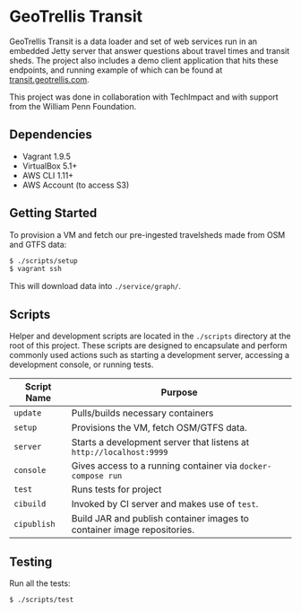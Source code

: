 GeoTrellis Transit
==================

GeoTrellis Transit is a data loader and set of web services run in an
embedded Jetty server that answer questions about travel times and transit
sheds. The project also includes a demo client application that hits these
endpoints, and running example of which can be found at
[transit.geotrellis.com](http://transit.geotrellis.com).

This project was done in collaboration with TechImpact and with support from
the William Penn Foundation.

Dependencies
------------

- Vagrant 1.9.5
- VirtualBox 5.1+
- AWS CLI 1.11+
- AWS Account (to access S3)

Getting Started
-------------

To provision a VM and fetch our pre-ingested travelsheds made from OSM and GTFS data:

```bash
$ ./scripts/setup
$ vagrant ssh
```

This will download data into `./service/graph/`.

Scripts
-------

Helper and development scripts are located in the `./scripts` directory at the root of this project. These scripts are designed to encapsulate and perform commonly used actions such as starting a development server, accessing a development console, or running tests.

| Script Name             | Purpose                                                      |
|-------------------------|--------------------------------------------------------------|
| `update`                | Pulls/builds necessary containers                            |
| `setup`                 | Provisions the VM, fetch OSM/GTFS data.                      |
| `server`                | Starts a development server that listens at `http://localhost:9999`                                 |
| `console`               | Gives access to a running container via `docker-compose run` |
| `test`                  | Runs tests for project				                         |
| `cibuild`               | Invoked by CI server and makes use of `test`.                |
| `cipublish`             | Build JAR and publish container images to container image repositories.    |

Testing
-------

Run all the tests:

```bash
$ ./scripts/test
```

